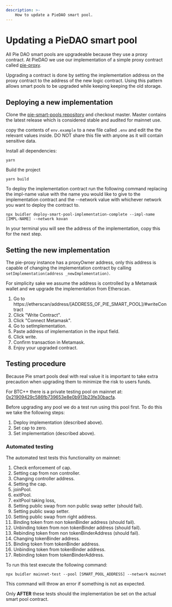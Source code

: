 ```yaml
---
description: >-
    How to update a PieDAO smart pool.
---
```



# Updating a PieDAO smart pool

All Pie DAO smart pools are upgradeable because they use a proxy contract. At PieDAO we use our implementation of a simple proxy contract called [pie-proxy](https://github.com/pie-dao/pie-proxy).

Upgrading a contract is done by setting the implementation address on the proxy contract to the address of the new logic contract. Using this pattern allows smart pools to be upgraded while keeping keeping the old storage.

## Deploying a new implementation

Clone the [pie-smart-pools repository](https://github.com/pie-dao/pie-smart-pools) and checkout master. Master contains the latest release which is considered stable and audited for mainnet use.

copy the contents of ``env.example`` to a new file called ``.env`` and edit the the relevant values inside. DO NOT share this file with anyone as it will contain sensitive data.

Install all dependencies:
```
yarn
```

Build the project
```
yarn build
```

To deploy the implementation contract run the following command replacing the impl-name value with the name you would like to give to the implementation contract and the --network value with whichever network you want to deploy the contract to.
```
npx buidler deploy-smart-pool-implementation-complete --impl-name [IMPL-NAME] --network kovan
```

In your terminal you will see the address of the implementation, copy this for the next step.

## Setting the new implementation

The pie-proxy instance has a proxyOwner address, only this address is capable of changing the implementation contract by calling ``setImplementation(address _newImplementation)``.

For simplicity sake we assume the address is controlled by a Metamask wallet and we upgrade the implementation from Etherscan.

1. Go to https://etherscan/address/[ADDRESS_OF_PIE_SMART_POOL]/#writeContract
2. Click "Write Contract".
3. Click "Connect Metamask".
4. Go to setImplementation.
5. Paste address of implementation in the input field.
6. Click write.
7. Confirm transaction in Metamask.
8. Enjoy your upgraded contract.

## Testing procedure

Because Pie smart pools deal with real value it is important to take extra precaution when upgrading them to minimize the risk to users funds.

For BTC++ there is a private testing pool on mainnet at: [0x21909429c586fb739653e8e0b913b23fe30bacfa](https://etherscan.io/token/0x21909429c586fb739653e8e0b913b23fe30bacfa).

Before upgrading any pool we do a test run using this pool first. To do this we take the following steps:

1. Deploy implementation (described above).
2. Set cap to zero.
3. Set implementation (described above).

### Automated testing

The automated test tests this functionality on mainnet:

1. Check enforcement of cap.
2. Setting cap from non controller.
3. Changing controller address.
4. Setting the cap.
5. joinPool.
6. exitPool.
7. exitPool taking loss,
8. Setting public swap from non public swap setter (should fail).
9. Setting public swap setter.
10. Setting public swap from right address.
11. Binding token from non tokenBinder address (should fail).
12. Unbinding token from non tokenBinder address (should fail).
13. Rebinding token from non tokenBinderAddress (should fail).
14. Changing tokenBinder address.
15. Binding token from tokenBinder address.
16. Unbinding token from tokenBinder address.
17. Rebinding token from tokenBinderAddress.

To run this test execute the following command:

```
npx buidler mainnet-test --pool [SMART_POOL_ADDRESS] --network mainnet
```

This command will throw an error if something is not as expected.

Only **AFTER** these tests should the implementation be set on the actual smart pool contract.